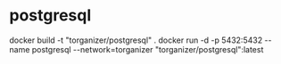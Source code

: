 # postgresql

docker build -t "torganizer/postgresql" .
docker run -d -p 5432:5432 --name postgresql --network=torganizer "torganizer/postgresql":latest
